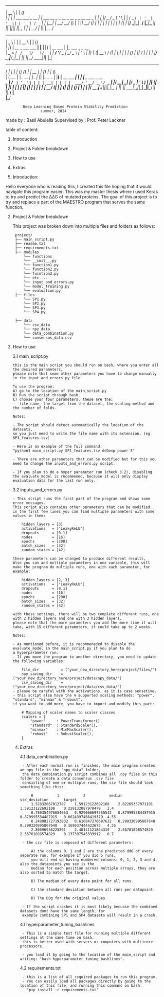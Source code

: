   _____                    _                           _             
 |  __ \                  | |                         (_)            
 | |  | | ___  ___ _ __   | |     ___  __ _ _ __ _ __  _ _ __   __ _ 
 | |  | |/ _ \/ _ \ '_ \  | |    / _ \/ _` | '__| '_ \| | '_ \ / _` |
 | |__| |  __/  __/ |_) | | |___|  __/ (_| | |  | | | | | | | | (_| |
 |_____/ \___|\___| .__/  |______\___|\__,_|_|  |_| |_|_|_| |_|\__, |
                  | |                                           __/ |
                  |_|                                          |___/ 
  ____                     _   _____           _       _       
 |  _ \                   | | |  __ \         | |     (_)      
 | |_) | __ _ ___  ___  __| | | |__) | __ ___ | |_ ___ _ _ __  
 |  _ < / _` / __|/ _ \/ _` | |  ___/ '__/ _ \| __/ _ \ | '_ \ 
 | |_) | (_| \__ \  __/ (_| | | |   | | | (_) | ||  __/ | | | |
 |____/ \__,_|___/\___|\__,_| |_|   |_|  \___/ \__\___|_|_| |_|  
                                                                             
   _____ _        _     _ _ _ _           _____              _ _      _   _             
  / ____| |      | |   (_) (_) |         |  __ \            | (_)    | | (_)            
 | (___ | |_ __ _| |__  _| |_| |_ _   _  | |__) | __ ___  __| |_  ___| |_ _  ___  _ __  
  \___ \| __/ _` | '_ \| | | | __| | | | |  ___/ '__/ _ \/ _` | |/ __| __| |/ _ \| '_ \ 
  ____) | || (_| | |_) | | | | |_| |_| | | |   | | |  __/ (_| | | (__| |_| | (_) | | | |
 |_____/ \__\__,_|_.__/|_|_|_|\__|\__, | |_|   |_|  \___|\__,_|_|\___|\__|_|\___/|_| |_|
                                   __/ |                                                
                                  |___/                                                                                               

			Deep Learning Based Protein Stability Prediction
					summer, 2024
			
			
made by       : Basil Abulella
Supervised by : Prof. Peter Lackner


table of content:
1. Introduction
2. Project & Folder breakdown
3. How to use
4. Extras

1. Introduction:

Hello everyone who is reading this, I created this file hoping that it would navigate this program easier.
This was my master thesis where i used Keras to try and predict the ΔΔG of mutated proteins.
The goal of this project is to try and replace a part of the MAESTRO program that serves the same function.

2. Project & Folder breakdown

	This project was broken down into multiple files and folders as follows:
	
		project/                        
		├── main_script.py			
		├── readme.txt
		├── requirmenets.txt
		├── modules
		    └── functions
			└── __init__.py
			└── function1.py
			└── function2.py
			└── fucntion3.py
			└── etc....
		    └── input_and_errors.py
		    └── model_training.py
		    └── evaluation.py
		├── files
		    └── SP1.py
		    └── SP2.py
		    └── SP3.py
		    └── SP4.py

		├── data
		    └── csv_data
		    └── npy_data
		    └── data_combination.py
		    └── consensus_data.csv

3.  How to use

	3.1 main_script.py

		this is the main script you should run on bash, where you enter all the desired parameters, 
		please note that some other parameters you have to change manually in the input_and_errors.py file

		To use the program: 
		A) go to the location of the main_script.py
		B) Run the script through bash. 
		C) choose your four parameters, these are the: 
		   file name, the target from the dataset, the scaling method and the number of folds.

		Notes:

		- The script should detect automatically the location of the datasets, 
		so you just need to write the file name with its extension. (eg. SP3_features.tsv)

		- Here is an example of the full command: 
		"python3 main_script.py SP1_features.tsv ddGexp power 5"
		  
		- There are other parameters that can be modified but for this you need to change the inputs_and_errors.py script.
		
		- If you plan to do a hyper parameter run (check 3.2), disabling the evaluate_model is recommened, because it will only display
		evaluation data for the last run only.
		
	3.2 inputs_and_errors.py

		- This script runs the first part of the program and shows some error messages.
		This script also contains other parameters that can be modified.
		in the first few lines you can find multiple parameters with some values in them:

			hidden_layers = [3]          
			activations   = ['LeakyReLU']
			dropouts      = [0.1]
			nodes         = [16]
			epochs        = [200]
			batch_sizes   = [32]
			random_states = [42]

		these parameters can be changed to produce different results, 
		Also you can add multiple parameters in one variable, this will make the program do multiple runs, one with each parameter, for example:

			hidden_layers = [2, 3]          
			activations   = ['LeakyReLU']
			dropouts      = [0.1]
			nodes         = [16]
			epochs        = [200]
			batch_sizes   = [32]
			random_states = [42]
			
		with these settings, there will be two complete different runs, one with 2 hidden layers and one with 3 hidden layers.
		please note that the more parameters you add the more time it will take, with 15 different parameters, it could take up to 2 weeks.

		Notes:
		 
		- As mentioned before, it is recommeneded to disable the evaluate_model in the main_script.py if you plan to do 
		a hyperparameter run.
		- If you move the program to another directory, you need to update the following variables:        
		
			file_dir          = ("your_new_directory_here/project/files/")
			npy_saving_dir    = ("your_new_directory_here/project/data/npy_data/")
			csv_saving_dir    = ("your_new_directory_here/project/data/csv_data/")
		- please be careful with the activations, as it is case sensetive.	
		- this script also have the 4 supported scaling methods: "power", "standard", "minmax" & "robust".
		if you want to add more, you have to import and modify this part:
		  
			# Mapping of scaler names to scaler classes
			scalers = {
			    "power"     : PowerTransformer(),
			    "standard"  : StandardScaler(),
			    "minmax"    : MinMaxScaler(),
			    "robust"    : RobustScaler(),
			}

	4. Extras
	
	
		4.1 data_combination.py
		
			- After each normal run is finished, the main program creates an npy file in the "npy_data" folder, 
			the data_combination.py script combines all .npy files in this folder to create a data consensus .csv file
			consisting of one or multiple runs, the csv file should look something like this:
				
				0			1			2			median			std_deviation		target
				1.52832067012787	1.59123122692108	2.02265357971191	1.59123122692108	0.228132087978479	2.4
				0.780354976654053	0.929060697555542	0.879995584487915	0.879995584487915	0.0624397466419379	4.55
				0.248082727193832	0.616847276687622	0.299320995807648	0.299320995807648	0.169037444422673	4.55
				2.80096936225891	2.48141121864319	2.56701898574829	2.56701898574829	0.137307545333912	0.7

			- the csv file is composed of different parameters:
			
				A) the columns 0, 1 and 2 are the predicted ddG of every separate run, for example if you did 5 runs,
				you will end up having numbered columns: 0, 1, 2, 3 and 4. also the datapoints you see is the 
				median for each position across multiple arrays, they are also sorted to match the target.
				
				B) The median of every data point for all runs.
				
				C) the standard deviation between all runs per datapoint.
				
				D) The DDg for the original values.
				
			- If the script crashes it is most likely becuase the combined datasets dont have the same length, for 
			example combining SP1 and SP4 datasets will result in a crash.

		4.1 hyperparameter_tuning_bashlines

			- This is a simple text file for running multiple different settings at the same time on bash.
		  	this is better used with servers or computers with multicore processors.

			- you load it by going to the location of the main_script and writing: "bash hyperparameter_tuning_bashlines".


		4.2 requirements.txt

			- this is a list of all required packages to run this program.
			- You can easily load all packages directly by going to the location of this file, and running this command on bash:
		  	  "pip install -r requirements.txt"
